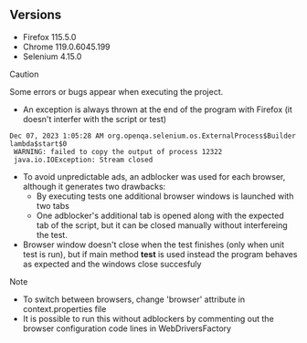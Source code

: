 ## Versions 
* Firefox 115.5.0
* Chrome 119.0.6045.199
* Selenium 4.15.0


> [!CAUTION]
> Some errors or bugs appear when executing the project.
> *  An exception is always thrown at the end of the program  with Firefox (it doesn't interfer with the script or test)
>   ```
>   Dec 07, 2023 1:05:28 AM org.openqa.selenium.os.ExternalProcess$Builder lambda$start$0
>    WARNING: failed to copy the output of process 12322
>    java.io.IOException: Stream closed
>   
>   ```
> * To avoid unpredictable ads, an adblocker was used for each browser, although it generates two drawbacks:
>   - By executing tests one additional browser windows is launched with two tabs
>   - One adblocker's additional tab is opened along with the expected tab of the script, but it can be closed manually without interfereing the test.
> * Browser window doesn't close when the test finishes (only when unit test is run), but if  main method **test** is used instead the program behaves as expected and the windows close succesfuly


> [!NOTE]
> * To switch between browsers, change 'browser' attribute in context.properties file
> * It is possible to run this without adblockers by commenting out the browser configuration code lines in WebDriversFactory

